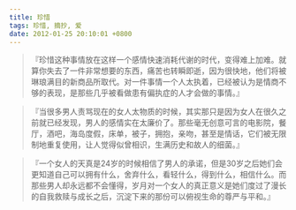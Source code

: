 ```yaml
---
title: 珍惜
tags: 珍惜, 摘抄, 爱
date: 2012-01-25 20:10:01 +0800
---
```



> 『珍惜这种事情放在这样一个感情快速消耗代谢的时代，变得难上加难。就算你失去了一件非常想要的东西，痛苦也转瞬即逝，因为很快地，他们将被琳琅满目的新商品所取代。对一件事情一个人太执着，已经被认为是情商不够的表现，是那些几乎被看做患有偏执症的人才会做的事情。』

> 『当很多男人责骂现在的女人太物质的时候，其实那只是因为女人在很久之前就已经发现，男人的感情实在太廉价了。那些毫无创意可言的电影院，餐厅，酒吧，海岛度假，床单，被子，拥抱，亲吻，甚至是情话，它们被无限制地重复使用，让人觉得似曾相识，生满历史和故人的细菌。』

> 『一个女人的天真是24岁的时候相信了男人的承诺，但是30岁之后她们会更知道自己可以拥有什么，舍弃什么，看轻什么，得到什么，相信什么。而那些男人却永远都不会懂得，岁月对一个女人的真正意义是她们度过了漫长的自我救赎与成长之后，沉淀下来的那份可以俯视生命的尊严与平和。』

